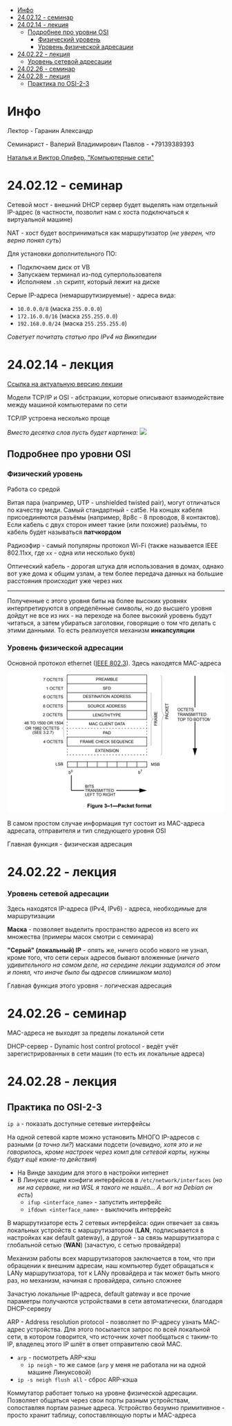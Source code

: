 - [Инфо](#инфо)
- [24.02.12 - семинар](#240212---семинар)
- [24.02.14 - лекция](#240214---лекция)
  - [Подробнее про уровни OSI](#подробнее-про-уровни-osi)
    - [Физический уровень](#физический-уровень)
    - [Уровень физической адресации](#уровень-физической-адресации)
- [24.02.22 - лекция](#240222---лекция)
    - [Уровень сетевой адресации](#уровень-сетевой-адресации)
- [24.02.26 - семинар](#240226---семинар)
- [24.02.28 - лекция](#240228---лекция)
  - [Практика по OSI-2-3](#практика-по-osi-2-3)


# Инфо
Лектор - Гаранин Александр

Семинарист - Валерий Владимирович Павлов - +79139389393

[Наталья и Виктор Олифер, "Компьютерные сети"](https://moodle.iae.nsk.su/int_networks_23/ol6.pdf)

# 24.02.12 - семинар
Сетевой мост - внешний DHCP сервер будет выделять нам отдельный IP-адрес (в частности, позволит нам с хоста подключаться к виртуальной машине)

NAT - хост будет восприниматься как маршрутизатор (*не уверен, что верно понял суть*)

Для установки дополнительного ПО:
- Подключаем диск от VB
- Запускаем терминал из-под суперпользователя
- Исполняем `.sh` скрипт, который лежит на диске

Серые IP-адреса (немаршрутизируемые) - адреса вида:
- `10.0.0.0/8` (маска `255.0.0.0`)
- `172.16.0.0/16` (маска `255.255.0.0`)
- `192.168.0.0/24` (маска `255.255.255.0`)

*Советует почитать статью про IPv4 на Википедии*

# 24.02.14 - лекция
[Ссылка на актуальную версию лекции](https://docs.google.com/document/d/1mhas-FCinx5firKdvqY3spbkAhwRe0jrDJZBjkPxn4Q/edit)

Модели TCP/IP и OSI - абстракции, которые описывают взаимодействие между машиной компьютерами по сети

TCP/IP устроена несколько проще

*Вместо десятка слов пусть будет картинка:*
![](./materials/osi-and-tcpip.jpg)

## Подробнее про уровни OSI

### Физический уровень
Работа со средой

Витая пара (например, UTP - unshielded twisted pair), могут отличаться по качеству меди. Самый стандартный - cat5e. На концах кабеля присоединяются разъёмы (например, 8p8c - 8 проводов, 8 контактов). Если кабель с двух сторон имеет такие (или похожие) разъёмы, то кабель будет называться **патчкордом**

Радиоэфир - самый популярны протокол Wi-Fi (также называется IEEE 802.11xx, где `xx` - одна или несколько букв)

Оптический кабель - дорогая штука для использования в домах, однако вот уже дома к общим узлам, а тем более передача данных на большие расстояния происходит уже через них

---

Полученные с этого уровня биты на более высоких уровнях интерпретируются в определённые символы, но до высшего уровня дойдут не все из них - на переходе на более высокий уровень будут читаться, а затем убираться заголовки, говорящие о том что делать с этими данными. То есть реализуется механизм **инкапсуляции**


### Уровень физической адресации
Основной протокол ethernet ([IEEE 802.3](https://moodle.iae.nsk.su/int_networks_23/IEEE-802.3-2012.pdf)). Здесь находятся MAC-адреса

![](./materials/24-02-14%20-%20ethernet.png)

В самом простом случае информация тут состоит из MAC-адреса адресата, отправителя и тип следующего уровня OSI

Главная функция - физическая адресация

# 24.02.22 - лекция
### Уровень сетевой адресации
Здесь находятся IP-адреса (IPv4, IPv6) - адреса, необходимые для маршрутизации

**Маска** - позволяет выделить пространство адресов из всего их множества (примеры масок смотри с семинара)

**"Серый" (локальный) IP** - опять же, ничего особо нового не узнал, кроме того, что сети серых адресов бывают вложенные (*ничего удивительного на самом деле, на середине лекции задумался об этом и понял, что иначе было бы адресов слииишком мало*)

Главная функция этого уровня - логическая адресация

# 24.02.26 - семинар
MAC-адреса не выходят за пределы локальной сети

DHCP-сервер - Dynamic host control protocol - ведёт учёт зарегистрированных в сети машин (то есть их локальные адреса)

# 24.02.28 - лекция
## Практика по OSI-2-3
`ip a` - показать доступные сетевые интерфейсы 

На одной сетевой карте можно установить МНОГО IP-адресов с разными (*а точно ли?*) масками подсети (*очевидно, хотя это и не говорилось, кроме настроек через комп для сетевой карты, нужны будут ещё какие-то действия*)
- На Винде заходим для этого в настройки интернет
- В Линуксе ищем конфиги интерфейсов в `/etc/network/interfaces` (*но ни на серваке, ни на WSL я такого не нашёл... А вот на Debian он есть*)
  - `ifup <interface_name>` - запустить интерфейс
  - `ifdown <interface_name>` - выключить интерфейс

В маршрутизаторе есть 2 сетевых интерфейса: один отвечает за связь локальных устройств с маршрутизатором (**LAN**, подписывается в настройках как default gateway), а другой - за связь маршрутизатора с глобальной сетью (**WAN**) (зачастую, с сетью провайдера)

Механизм работы всех маршрутизаторов заключается в том, что при обращении к внешним адресам, наш компьютер будет обращаться к LANу маршрутизатора, тот к LANу провайдера и так может быть много раз, но механизм, начиная с провайдера, сильно сложнее

Зачастую локальные IP-адреса, default gateway и все прочие параметры получаются устройствами в сети автоматически, благодаря DHCP-серверу

ARP - Address resolution protocol - позволяет по IP-адресу узнать MAC-адрес устройства. Для этого посылается запрос по всей локальной сети, в котором говорится, что источник хочет пообщаться с таким-то IP, владелец этого IP шлёт в ответ отправителю свой MAC.
- `arp` - посмотреть ARP-кэш
  - `ip neigh` - то же самое (`arp` у меня не работала ни на одной машине Линуксовой)
- `ip -s neigh flush all` - сброс ARP-кэша

Коммутатор работает только на уровне физической адресации. Позволяет общаться через свои порты разным устройствам, сопоставляя портам разные адреса. Устройство безумно примитивное - просто хранит таблицу, сопоставляющую порты и MAC-адреса